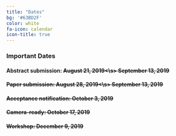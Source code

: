 ```yaml
---
title: "Dates"
bg: '#63BD2F'
color: white
fa-icon: calendar
icon-title: true
---
```


### Important Dates

#### Abstract submission: <s>August 21, 2019<\s> **September 13, 2019**

#### Paper submission: <s>August 28, 2019<\s> **September 13, 2019**

#### Acceptance notification: **October 3, 2019**

#### Camera-ready: **October 17, 2019**

#### Workshop: **December 9, 2019**

